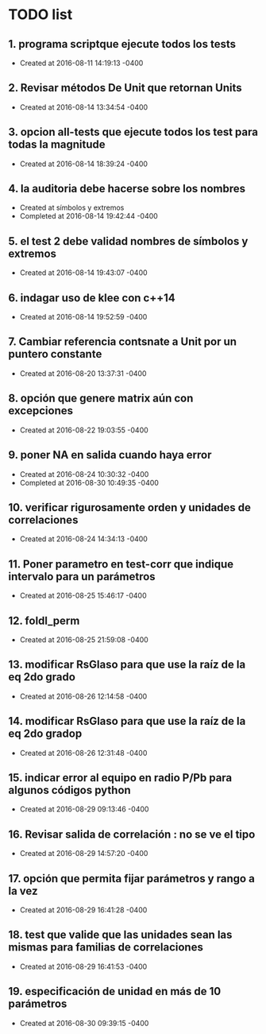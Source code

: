 # TODO list
## 1. programa scriptque ejecute todos los tests
- Created at   2016-08-11 14:19:13 -0400

## 2. Revisar métodos De Unit que retornan Units
- Created at   2016-08-14 13:34:54 -0400

## 3. opcion all-tests que ejecute todos los test para todas la magnitude
- Created at   2016-08-14 18:39:24 -0400

## 4. la auditoria debe hacerse sobre los nombres
- Created at    símbolos y extremos
- Completed at 2016-08-14 19:42:44 -0400

## 5. el test 2 debe validad nombres de símbolos y extremos
- Created at   2016-08-14 19:43:07 -0400

## 6. indagar uso de klee con c++14
- Created at   2016-08-14 19:52:59 -0400

## 7. Cambiar referencia contsnate a Unit por un puntero constante
- Created at   2016-08-20 13:37:31 -0400

## 8. opción que genere matrix aún con excepciones
- Created at   2016-08-22 19:03:55 -0400

## 9. poner NA en salida cuando haya error
- Created at   2016-08-24 10:30:32 -0400
- Completed at 2016-08-30 10:49:35 -0400

## 10. verificar rigurosamente orden y unidades de correlaciones
- Created at   2016-08-24 14:34:13 -0400

## 11. Poner parametro en test-corr que indique intervalo para un parámetros
- Created at   2016-08-25 15:46:17 -0400

## 12. foldl_perm
- Created at   2016-08-25 21:59:08 -0400

## 13. modificar RsGlaso para que use la raíz de la eq 2do grado
- Created at   2016-08-26 12:14:58 -0400

## 14. modificar RsGlaso para que use la raíz de la eq 2do gradop
- Created at   2016-08-26 12:31:48 -0400

## 15. indicar error al equipo en radio P/Pb para algunos códigos python
- Created at   2016-08-29 09:13:46 -0400

## 16. Revisar salida de correlación : no se ve el tipo
- Created at   2016-08-29 14:57:20 -0400

## 17. opción que permita fijar parámetros y rango a la vez
- Created at   2016-08-29 16:41:28 -0400

## 18. test que valide que las unidades sean las mismas para familias de correlaciones
- Created at   2016-08-29 16:41:53 -0400

## 19. especificación de unidad en más de 10 parámetros
- Created at   2016-08-30 09:39:15 -0400

